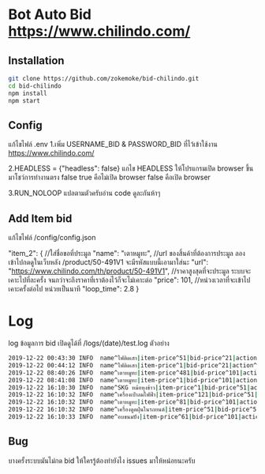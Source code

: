 # Bot Auto Bid https://www.chilindo.com/

## Installation
```bash
git clone https://github.com/zokemoke/bid-chilindo.git
cd bid-chilindo
npm install
npm start
```

## Config
แก้ไขไฟล์ .env
1.เพิ่ม USERNAME_BID & PASSWORD_BID ที่ไว้เข้าใช้งาน https://www.chilindo.com/

2.HEADLESS = {"headless": false}
แกไข HEADLESS ให้โปรแกรมเปิด browser ขึ้นมาโชว์การทำงานตรง false
true คือไม่เปิด browser
false คือเปิด browser

3.RUN_NOLOOP แปลตามตัวครับอ่าน code ดูละกันห้าๆ

## Add Item bid
แก้ไขไฟล์ /config/config.json

"item_2": {
    //ใส่ชื่อขอที่ประมูล
    "name": "เตาหมูทะ",
    //url ของสิ้นค้าที่ต้องการประมูล ลองเข้าไปกดดูในเว็บหลัง /product/50-491V1 จะมีรหัสแบบนี้เอามาใส่นะ
    "url": "https://www.chilindo.com/th/product/50-491V1",
    //ราคาสูงสุดที่จะประมูล ระบบจะเคาะไปที่ละครั้ง จนกว่าจะถึงราคาที่เราต้องไว้ก็จะไม่เคาะต่อ
    "price": 101,
    //หน่วงเวลาที่จะเข้าไปเคาะครั้งต่อไป หน่วยเป็นนาที
    "loop_time": 2.8
}

# Log
log ข้อมูลการ bid เปิดดูได้ที่ /logs/(date)/test.log
ตัวอย่าง
```bash
2019-12-22 00:43:30 INFO  name^ไฟติดเสา|item-price^51|bid-price^21|action^first exit 
2019-12-22 00:44:12 INFO  name^ไฟติดเสา|item-price^1|bid-price^21|action^bid 
2019-12-22 08:40:26 INFO  name^เตาหมูทะ|item-price^481|bid-price^101|action^first exit 
2019-12-22 08:41:08 INFO  name^เตาหมูทะ|item-price^1|bid-price^101|action^bid 
2019-12-22 16:10:30 INFO  name^SKG หม้อหุงข้าว|item-price^1|bid-price^51|action^bid 
2019-12-22 16:10:32 INFO  name^เครื่องเป่าลมไฟฟ้า|item-price^121|bid-price^51|action^last exit 
2019-12-22 16:10:32 INFO  name^เตาหมูทะ|item-price^81|bid-price^101|action^bid 
2019-12-22 16:10:32 INFO  name^เครื่องดูดฝุ่นในรถยนต์|item-price^51|bid-price^51|action^bid 
2019-12-22 16:10:33 INFO  name^อบขนมปัง|item-price^61|bid-price^101|action^bid 
```

## Bug
บางครั้งระบบมันไม่กด bid ให้ใครรู้ต้องทำยังไง issues มาให้หน่อยนะครับ
